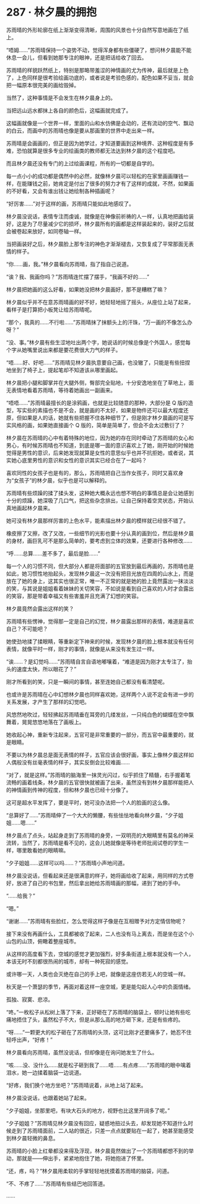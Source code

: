 <link rel="stylesheet" href="../styles/text.css"/>
<h1>287 · 林夕晨的拥抱</h1>

苏雨晴的外形轮廓在纸上渐渐变得清晰，周围的风景也十分自然写意地画在了纸上。

“唔姆……”苏雨晴保持一个姿势不动，觉得浑身都有些僵硬了，想问林夕晨能不能休息一会儿，但看到她那专注的眼神，还是把话给收了回去。

苏雨晴的样貌跃然纸上，特别是那略带羞涩的神情画的尤为传神，最后就是上色了，上色同样是很考验绘画功底的，或者说是考验色感的，配色如果不妥当，就会把一幅原本很完美的画给毁掉。

当然了，这种事情是不会发生在林夕晨身上的。

当把远山远水都抹上各自的颜色后，这幅画就完成了。

这幅画就像是一个世界一样，里面的山和水仿佛是会动的，还有流动的空气、飘动的白云，而画中的苏雨晴也像是要从那画里的世界中走出来一样。

苏雨晴是会画画的，但正是因为她学过，才知道要画到这种境界、这种程度是有多难，恐怕就算是很多专业的绘画类的教师都无法达到林夕晨的这个程度吧。

而且林夕晨还没有专门的上过绘画课程，所有的一切都是自学的。

每一点小小的成功都是偶然中的必然，就像林夕晨可以轻松的在家里画画赚钱一样，在能赚钱之前，她肯定是付出了很多的努力才有了这样的成就，不然，如果画的不好看，又会有谁出钱让她绘制各种插画呢？

“好厉害……”对于这样的画，苏雨晴只能如此地感叹了。

林夕晨没说话，表情专注而虔诚，就像是在神像前祈祷的人一样，认真地把画给装好，这是为了尽量减少它的损坏，林夕晨所有的画都是这样装起来的，装好之后就会被卷起来放好，如同卷轴一样。

当把画装好之后，林夕晨脸上那专注的神色才渐渐褪去，又恢复成了平常那面无表情的样子。

“你……画，我。”林夕晨看向苏雨晴，指了指自己说道。

“诶？我、我画你吗？”苏雨晴连忙摆了摆手，“我画不好的……”

林夕晨把她画的这么好看，如果她没把林夕晨画好，那不是糟糕了嘛？

林夕晨似乎并不在意苏雨晴画的好不好，她轻轻地摇了摇头，从座位上站了起来，看样子是打算把小板凳让给苏雨晴呢。

“那个，我真的……不行啦……”苏雨晴抹了抹额头上的汗珠，“万一画的不像怎么办呀？”

“没、事。”林夕晨有些生涩地吐出两个字，她说话的时候总像是个外国人，感觉每个字从她嘴里说出来都是要花费很大力气的样子。

“唔……好、好吧……”苏雨晴见林夕晨执意要自己画，也没辙了，只能是有些扭捏地坐到了椅子上，提起笔却不知道该从哪里画起。

林夕晨把小腿和脚掌并在大腿外侧，臀部完全贴地，十分安逸地坐在了草地上，面无表情地看着苏雨晴，等待着她画出一副画来。

“唔唔……”苏雨晴最擅长的是涂鸦画，也就是比较随意的那种，大部分是 Q 版的造型，写实些的素描也不是不会，就是画的不太好，如果是物件还可以最大程度还原，但如果是人的话，她就有些把握不住各种细节了，但是刚才林夕晨画的可是写实风格的画，如果她直接画个 Q 版的，简单是简单了，但会不会太过敷衍了？

林夕晨在苏雨晴的心中有着特殊的地位，因为她的存在同时牵动了苏雨晴的女心和男心，有时候苏雨晴也不知道，到底是哪一面的意识喜欢上了她，刚开始的时候她觉得是男性的意识，后来她发现就算是女性的意思似乎也并不抗拒她，或者说，其实她心底里男性的意识和女性的意识其实已经合在了一起吗？

喜欢同性的女孩子也是有的，那么，苏雨晴把自己当作女孩子，同时又喜欢身为“女孩子”的林夕晨，似乎也是可以解释的。

苏雨晴有些烦躁的揉了揉头发，这种她大概永远也想不明白的事情总是会让她感到十分的烦躁，她深吸了几口气，把这些杂念排出，让自己保持着空灵状态，开始认真地画起林夕晨来。

她可没有林夕晨那样厉害的上色水平，能素描出林夕晨的模样就已经很不错了。

橡皮擦了又擦，改了又改，一些细节的光影也要十分认真的画到位，然后是林夕晨的身材，画巨乳可不是那么简单的，要考虑到立体的效果，还要进行各种修改……

“呼……总算……差不多了，最后是脸……”

每一个人的习惯不同，但大部分人都是将面部的五官放到最后再画的，苏雨晴也是如此，她习惯性地抬起头，发现林夕晨这一次没有把目光放在四周的山水上，而是放在了她的身上，这其实也很正常，唯一不正常的就是她的脸上竟然露出一抹淡淡的笑，与其说是姐姐看着妹妹的关切笑容，不如说是看到自己喜欢的人时才会露出的笑容，那是带着幸福又有些害羞并且充满了幻想的笑容。

林夕晨竟然会露出这样的笑？

苏雨晴有些愣神，觉得那一定是自己的幻觉，林夕晨露出那样的表情，难道是喜欢自己？不可能吧？

她使劲地揉了揉眼睛，等重新定下神来的时候，发现林夕晨的脸上根本就没有任何表情，就像平时一样，刚才的事情，就像是从来没有发生过一样。

“诶……？是幻觉吗……”苏雨晴自言自语地嘟嚷着，“难道是因为刚才太专注了，抬头的速度太快，所以眼花了？”

刚才所看到的笑，只是一瞬间的事情，甚至连她自己都没有看清楚呢。

也或许是苏雨晴在心中幻想林夕晨也同样喜欢她，这样两个人说不定会有进一步的关系发展，才产生了那样的幻觉吧。

风悠然地吹过，轻轻拂起苏雨晴垂在耳旁的几缕发丝，一只纯白色的蝴蝶在空中飘舞着，晃晃悠悠地落在了画板上。

她收起心神，重新专注起来，五官可是非常重要的一部分，而五官中最重要的，就是眼睛。

不要以为林夕晨总是面无表情的样子，五官应该会很好画，事实上像林夕晨这样如人偶般没有丝毫表情的样子，其实反倒会比较难画……

“对了，就是这样。”苏雨晴的脑海里一抹灵光闪过，似乎抓住了精髓，右手握着笔流畅的画着线条，林夕晨的五官很快就被画了出来，虽然没有到林夕晨那样能把人的神情画到传神的程度，但和林夕晨也已经十分像了。

这可是超水平发挥了，要是平时，她可没办法把一个人的脸画的这么像。

“总算好了……”苏雨晴伸了一个大大的懒腰，有些怯怯地看向林夕晨，“夕子姐姐……嗯……”

林夕晨点了点头，站起身走到了苏雨晴的身旁，一双明亮的大眼睛里有莫名的神采流转，当然了，苏雨晴是看不见的，这会儿她就像是等待老师批阅试卷的学生一样，哪里敢看她的眼睛嘛。

“夕子姐姐……这样可以吗……？”苏雨晴小声地问道。

林夕晨没说话，但看起来还是很满意的样子，她将画给收了起来，用同样的方式卷好，放进了自己的书包里，然后拿出她给苏雨晴画的那幅，递到了她的手中。

“……给我？”

“嗯。”

“谢谢……”苏雨晴有些脸红，怎么觉得这样子像是在互相赠予对方定情信物呢？

接下来没有再画什么，工具都被收了起来，二人也没有马上离去，而是坐在这个小山包的山顶，俯瞰着整座城市。

从这样的高度看下去，空城的感觉才更加强烈，好多条街道上根本就没有一个人，本该无时不刻都很热闹的城市，却有一种死寂的感觉。

或许哪一天，人类也会灭绝在自己的手上吧，就像是这座仿若无人的空城一样。

秋天是一个萧瑟的季节，再面对着这样一座空城，更是能勾起人心中的负面情绪。

孤独、寂寞、悲凉。

“咚。”一枚松子从松树上落了下来，正好砸在了苏雨晴的脑袋上，顿时让她有些吃痛地捂住了头，虽然松子不大，但是从那么高的地方砸下来，还是有些疼的。

“呀……”一颗更大的松子砸在了苏雨晴的头顶，这可比刚才还要痛多了，她忍不住轻呼出声，“好疼！”

林夕晨看向苏雨晴，虽然没说话，但却像是在询问她发生了什么。

“咳……没、没什么……就是松子砸到我了……唔……有点疼……”苏雨晴的眼中噙着泪水，她一边揉着脑袋一边说道。

“好疼，我们换个地方坐吧？”苏雨晴说着，从地上站了起来。

林夕晨没说话，也跟着她站了起来。

“夕子姐姐，坐那里吧，有块大石头的地方，视野也比这里开阔多了呢。”

“夕子姐姐？”苏雨晴见林夕晨没有回应，疑惑地扭过头去，却发现她不知道什么时候走到了苏雨晴面前，二人站的很近，只差一点点就要贴在一起了，她甚至能感受到林夕晨轻微的鼻息。

苏雨晴的小脸上红晕都没来得及浮现，林夕晨竟然做出了一个苏雨晴都想不到的举动，那就是——伸出手，紧紧地抱住了她，将她抱进了怀里。

“还，疼，吗？”林夕晨用柔软的手掌轻轻地抚摸着苏雨晴的脑袋，问道。

“不、不疼了……”苏雨晴有些结巴地回答道。

……
